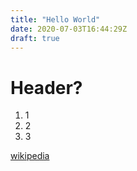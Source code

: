 ```yaml
---
title: "Hello World"
date: 2020-07-03T16:44:29Z
draft: true
---
```


# Header?

1. 1
2. 2
3. 3

[wikipedia](https://wikipedia.org)


